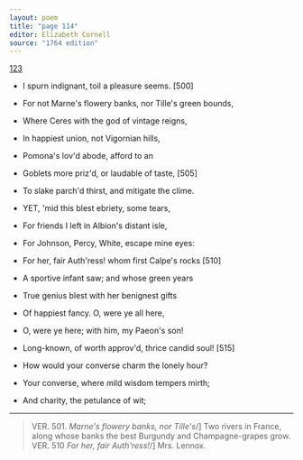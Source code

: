 ```yaml
---
layout: poem
title: "page 114"
editor: Elizabeth Cornell
source: "1764 edition"
---
```


[123]()

- I spurn indignant, toil a pleasure seems. [500]
- For not Marne's flowery banks, nor Tille's green bounds,
- Where Ceres with the god of vintage reigns,
- In happiest union, not Vigornian hills,
- Pomona's lov'd abode, afford to an
- Goblets more priz'd, or laudable of taste, [505]
- To slake parch'd thirst, and mitigate the clime.

- YET, 'mid this blest ebriety, some tears,
- For friends I left in Albion's distant isle,
- For Johnson, Percy, White, escape mine eyes:
- For her, fair Auth'ress! whom first Calpe's rocks [510]
- A sportive infant saw; and whose green years
- True genius blest with her benignest gifts
- Of happiest fancy. O, were ye all here,
- O, were ye here; with him, my Paeon's son!
- Long-known, of worth approv'd, thrice candid soul! [515]
- How would your converse charm the lonely hour?
- Your converse, where mild wisdom tempers mirth;
- And charity, the petulance of wit;

---

> VER. 501. *Marne's flowery banks, nor Tille's*/] Two rivers in France, along whose banks the best Burgundy and Champagne-grapes grow.
> VER. 510 *For her, fair Auth'ress!*/] Mrs. Lennox.